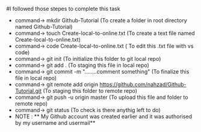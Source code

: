 #I followed those stepes to complete this task
* command-> mkdir Github-Tutorial (To create a folder in root directory named Github-Tutorial)
* command-> touch Create-local-to-online.txt (To create a text file named Create-local-to-online.txt)
* command-> code Create-local-to-online.txt ( To edit this .txt file with vs code)
* command-> git init (To initialize this folder to git local repo)
* command-> git add . (To staging this file in local repo)
* command-> git commit -m "........comment something" (To finalize this file in local repo)
* command-> git remote add origin https://github.com/nahzad/Github-Tutorial.git (To staging this folder to remote repo)
* command-> git push -u origin master (To upload this file and folder to remote repo)
* command-> git status (To check is there anythig left to do)
* NOTE : ** My Github account was created earlier and it was authorised by my username and usermail**
